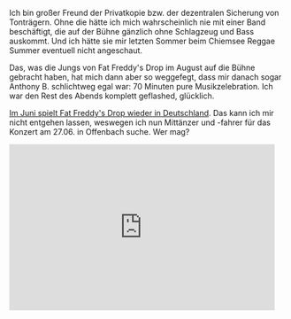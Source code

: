 <html><body><p>Ich bin großer Freund der Privatkopie bzw. der dezentralen Sicherung von Tonträgern. Ohne die hätte ich mich wahrscheinlich nie mit einer Band beschäftigt, die auf der Bühne gänzlich ohne Schlagzeug und Bass auskommt. Und ich hätte sie mir letzten Sommer beim Chiemsee Reggae Summer eventuell nicht angeschaut.

Das, was die Jungs von Fat Freddy's Drop im August auf die Bühne gebracht haben, hat mich dann aber so weggefegt, dass mir danach sogar Anthony B. schlichtweg egal war: 70 Minuten pure Musikzelebration. Ich war den Rest des Abends komplett geflashed, glücklich.

<a href="http://www.fkpscorpio.com/kuenstler.asp?nummer=187027">Im Juni spielt Fat Freddy's Drop wieder in Deutschland</a>. Das kann ich mir nicht entgehen lassen, weswegen ich nun Mittänzer und -fahrer für das Konzert am 27.06. in Offenbach suche. Wer mag?

<iframe title="YouTube video player" width="480" height="300" src="http://www.youtube.com/embed/EDVogNbo3Cg?rel=0&amp;hd=1" frameborder="0" allowfullscreen></iframe></p></body></html>